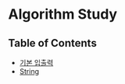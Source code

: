 # Algorithm Study

## Table of Contents
- [기본 입출력](/string/README.md)
- [String](/string/README.md)
